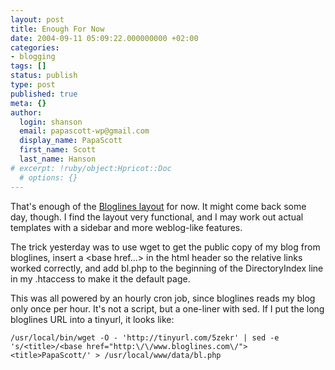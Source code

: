 ```yaml
---
layout: post
title: Enough For Now
date: 2004-09-11 05:09:22.000000000 +02:00
categories:
- blogging
tags: []
status: publish
type: post
published: true
meta: {}
author:
  login: shanson
  email: papascott-wp@gmail.com
  display_name: PapaScott
  first_name: Scott
  last_name: Hanson
# excerpt: !ruby/object:Hpricot::Doc
  # options: {}
---
```

<p>That's enough of the <a href="http://www.papascott.de/bl.php">Bloglines layout</a> for now. It might come back some day, though. I find the layout very functional, and I may work out actual templates with a sidebar and more weblog-like features.</p>
<p>The trick yesterday was to use wget to get the public copy of my blog from bloglines, insert a &lt;base href...&gt; in the html header so the relative links worked correctly, and add bl.php to the beginning of the DirectoryIndex line in my .htaccess to make it the default page. </p>
<p>This was all powered by an hourly cron job, since bloglines reads my blog only once per hour. It's not a script, but a one-liner with sed. If I put the long bloglines URL into a tinyurl, it looks like:</p>
<p><code>/usr/local/bin/wget -O - 'http://tinyurl.com/5zekr' | sed -e 's/&lt;title>/&lt;base href="http:&#92;/&#92;/www.bloglines.com&#92;/">&lt;title>PapaScott/' > /usr/local/www/data/bl.php</code></p>
